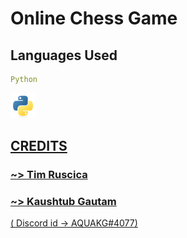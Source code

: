 <h1> Online Chess Game  </h1>


<h2> Languages Used </h2>

```yaml
Python
```

<a href="https://www.python.org" target="_blank"> <img src="https://raw.githubusercontent.com/devicons/devicon/master/icons/python/python-original.svg" alt="python" width="40" height="40"/> 


<h2> CREDITS </h2>
<h3> ~> Tim Ruscica </h3>
<h3> ~> Kaushtub Gautam </h3> ( Discord id -> AQUAKG#4077)
